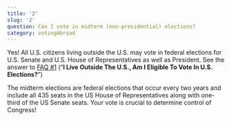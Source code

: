 ```yaml
---
title: '2'
slug: '2'
question: Can I vote in midterm (non-presidential) elections?
category: votingAbroad
---
```

Yes! All U.S. citizens living outside the U.S. may vote in federal elections for U.S. Senate and U.S. House of Representatives as well as President. See the answer to [FAQ #1](/faqs/1) (“**I Live Outside The U.S., Am I Eligible To Vote In U.S. Elections?**”) 

The midterm elections are federal elections that occur every two years and include all 435 seats in the US House of Representatives along with one-third of the US Senate seats. Your vote is crucial to determine control of Congress! 
